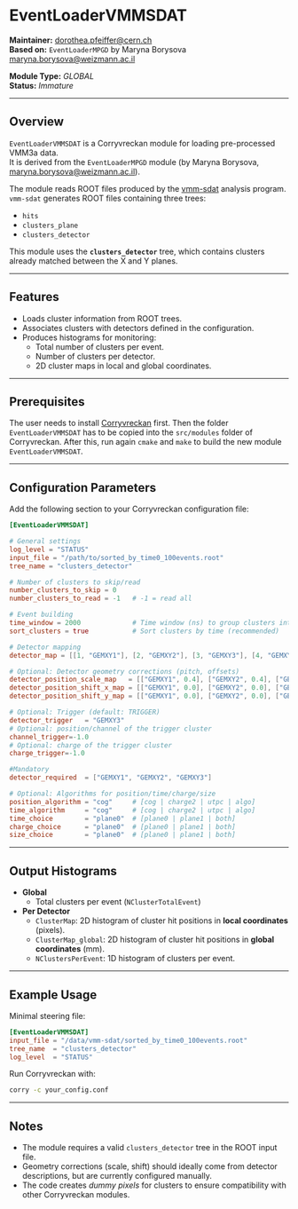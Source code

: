 # EventLoaderVMMSDAT

**Maintainer:** [dorothea.pfeiffer@cern.ch](mailto:dorothea.pfeiffer@cern.ch)  
**Based on:** `EventLoaderMPGD` by Maryna Borysova [maryna.borysova@weizmann.ac.il](mailto:maryna.borysova@weizmann.ac.il)

**Module Type:** *GLOBAL*  
**Status:** *Immature*  

---

## Overview
`EventLoaderVMMSDAT` is a Corryvreckan module for loading pre-processed VMM3a data.  
It is derived from the `EventLoaderMPGD` module (by Maryna Borysova, <maryna.borysova@weizmann.ac.il>).

The module reads ROOT files produced by the [vmm-sdat](https://github.com/ess-dmsc/vmm-sdat) analysis program.  
`vmm-sdat` generates ROOT files containing three trees:

- `hits`
- `clusters_plane`
- `clusters_detector`

This module uses the **`clusters_detector`** tree, which contains clusters already matched between the X and Y planes.

---

## Features
- Loads cluster information from ROOT trees.
- Associates clusters with detectors defined in the configuration.
- Produces histograms for monitoring:
  - Total number of clusters per event.
  - Number of clusters per detector.
  - 2D cluster maps in local and global coordinates.

---

## Prerequisites
The user needs to install [Corryvreckan](https://gitlab.cern.ch/corryvreckan/corryvreckan) first. Then the folder `EventLoaderVMMSDAT` has to be copied into the `src/modules` folder of Corryvreckan. After this, run again `cmake` and `make` to build the new module `EventLoaderVMMSDAT`. 

---


## Configuration Parameters

Add the following section to your Corryvreckan configuration file:

```toml
[EventLoaderVMMSDAT]

# General settings
log_level = "STATUS"
input_file = "/path/to/sorted_by_time0_100events.root"
tree_name = "clusters_detector"

# Number of clusters to skip/read
number_clusters_to_skip = 0
number_clusters_to_read = -1   # -1 = read all

# Event building
time_window = 2000             # Time window (ns) to group clusters into events
sort_clusters = true           # Sort clusters by time (recommended)

# Detector mapping
detector_map = [[1, "GEMXY1"], [2, "GEMXY2"], [3, "GEMXY3"], [4, "GEMXY4"]]

# Optional: Detector geometry corrections (pitch, offsets)
detector_position_scale_map   = [["GEMXY1", 0.4], ["GEMXY2", 0.4], ["GEMXY3", 0.4], ["GEMXY4", 0.4]]
detector_position_shift_x_map = [["GEMXY1", 0.0], ["GEMXY2", 0.0], ["GEMXY3", 0.0], ["GEMXY4", 0.0]]
detector_position_shift_y_map = [["GEMXY1", 0.0], ["GEMXY2", 0.0], ["GEMXY3", 0.0], ["GEMXY4", 0.0]]

# Optional: Trigger (default: TRIGGER)
detector_trigger   = "GEMXY3"
# Optional: position/channel of the trigger cluster
channel_trigger=-1.0
# Optional: charge of the trigger cluster
charge_trigger=-1.0

#Mandatory
detector_required  = ["GEMXY1", "GEMXY2", "GEMXY3"]

# Optional: Algorithms for position/time/charge/size
position_algorithm = "cog"     # [cog | charge2 | utpc | algo]
time_algorithm     = "cog"     # [cog | charge2 | utpc | algo]
time_choice        = "plane0"  # [plane0 | plane1 | both]
charge_choice      = "plane0"  # [plane0 | plane1 | both]
size_choice        = "plane0"  # [plane0 | plane1 | both]
```

---

## Output Histograms

- **Global**
  - Total clusters per event (`NClusterTotalEvent`)
- **Per Detector**
  - `ClusterMap`: 2D histogram of cluster hit positions in **local coordinates** (pixels).
  - `ClusterMap_global`: 2D histogram of cluster hit positions in **global coordinates** (mm).
  - `NClustersPerEvent`: 1D histogram of clusters per event.

---

## Example Usage

Minimal steering file:

```toml
[EventLoaderVMMSDAT]
input_file = "/data/vmm-sdat/sorted_by_time0_100events.root"
tree_name  = "clusters_detector"
log_level  = "STATUS"
```

Run Corryvreckan with:

```bash
corry -c your_config.conf
```

---

## Notes
- The module requires a valid `clusters_detector` tree in the ROOT input file.  
- Geometry corrections (scale, shift) should ideally come from detector descriptions, but are currently configured manually.  
- The code creates *dummy pixels* for clusters to ensure compatibility with other Corryvreckan modules.
